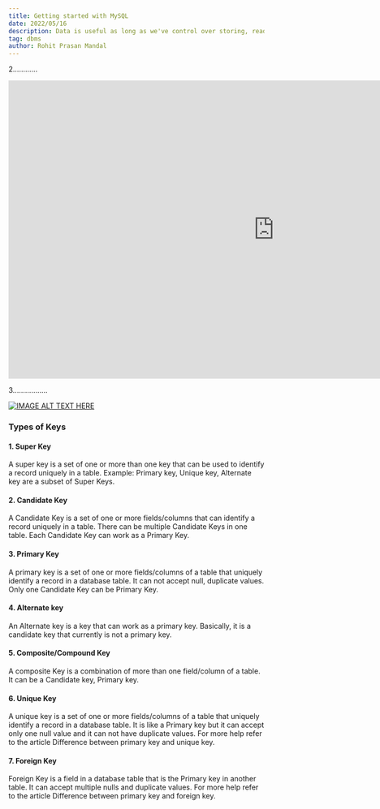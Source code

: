 ```yaml
---
title: Getting started with MySQL
date: 2022/05/16
description: Data is useful as long as we've control over storing, reading, updating and deleting it as per our needs. MySQL is a Database Management System which allows us to use the CRUD(create, read, update, and delete) method.
tag: dbms
author: Rohit Prasan Mandal
---
```


2............

<iframe width="1045" height="588" src="https://www.youtube.com/embed/yfWu2clv9UY" title="YouTube video player" frameborder="0" allow="accelerometer; autoplay; clipboard-write; encrypted-media; gyroscope; picture-in-picture" allowfullscreen></iframe>

3.................

[![IMAGE ALT TEXT HERE](https://img.youtube.com/vi/yfWu2clv9UY/0.jpg)](https://www.youtube.com/watch?v=Rub-JsjMhWY)



### Types of Keys

#### 1. Super Key
A super key is a set of one or more than one key that can be used to identify a record uniquely in a table. Example: Primary key, Unique key, Alternate key are a subset of Super Keys.

#### 2. Candidate Key
A Candidate Key is a set of one or more fields/columns that can identify a record uniquely in a table. There can be multiple Candidate Keys in one table. Each Candidate Key can work as a Primary Key.

#### 3. Primary Key
A primary key is a set of one or more fields/columns of a table that uniquely identify a record in a database table. It can not accept null, duplicate values. Only one Candidate Key can be Primary Key.

#### 4. Alternate key
An Alternate key is a key that can work as a primary key. Basically, it is a candidate key that currently is not a primary key.

#### 5. Composite/Compound Key
A composite Key is a combination of more than one field/column of a table. It can be a Candidate key, Primary key.

#### 6. Unique Key
A unique key is a set of one or more fields/columns of a table that uniquely identify a record in a database table. It is like a Primary key but it can accept only one null value and it can not have duplicate values. For more help refer to the article Difference between primary key and unique key.

#### 7. Foreign Key
Foreign Key is a field in a database table that is the Primary key in another table. It can accept multiple nulls and duplicate values. For more help refer to the article Difference between primary key and foreign key.

